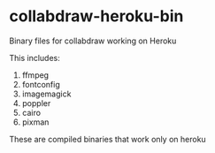 collabdraw-heroku-bin
=====================

Binary files for collabdraw working on Heroku

This includes:

1. ffmpeg
2. fontconfig
3. imagemagick
4. poppler
5. cairo
6. pixman

These are compiled binaries that work only on heroku
